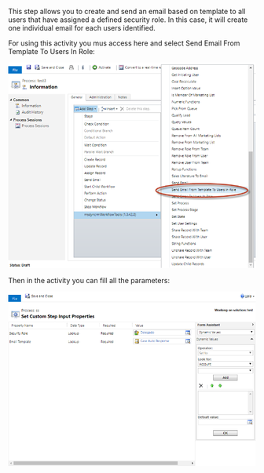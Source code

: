 This step allows you to create and send an email based on template to all users that have assigned a defined security role.
In this case, it will create one individual email for each users identified.

For using this activity you mus access here and select Send Email From Template To Users In Role:

![](SendEmailFromTemplateToUsersInRole1.png)

Then in the activity you can fill all the parameters:

![](SendEmailFromTemplateToUsersInRole2.png)

